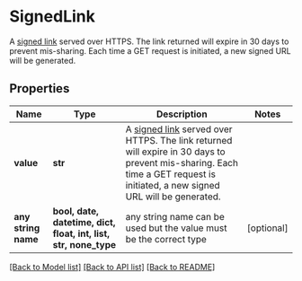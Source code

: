 # SignedLink

A [signed link](#section/Asset-URLs) served over HTTPS. The link returned will expire in 30 days to prevent mis-sharing. Each time a GET request is initiated, a new signed URL will be generated.

## Properties
Name | Type | Description | Notes
------------ | ------------- | ------------- | -------------
**value** | **str** | A [signed link](#section/Asset-URLs) served over HTTPS. The link returned will expire in 30 days to prevent mis-sharing. Each time a GET request is initiated, a new signed URL will be generated. | 
**any string name** | **bool, date, datetime, dict, float, int, list, str, none_type** | any string name can be used but the value must be the correct type | [optional]

[[Back to Model list]](../README.md#documentation-for-models) [[Back to API list]](../README.md#documentation-for-api-endpoints) [[Back to README]](../README.md)


